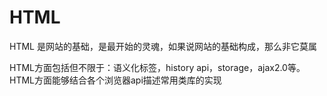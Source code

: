 # HTML
HTML 是网站的基础，是最开始的灵魂，如果说网站的基础构成，那么非它莫属

HTML方面包括但不限于：语义化标签，history api，storage，ajax2.0等。
HTML方面能够结合各个浏览器api描述常用类库的实现